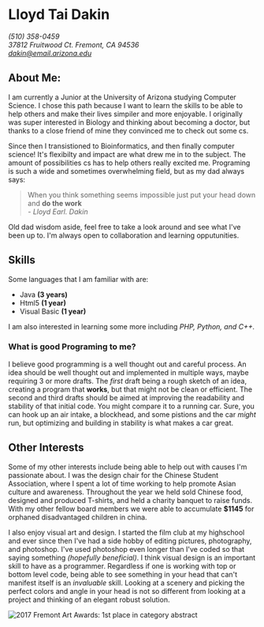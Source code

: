 # Lloyd Tai Dakin
*(510) 358-0459*  
*37812 Fruitwood Ct. Fremont, CA 94536*  
*dakin@email.arizona.edu*

## About Me:
I am currently a Junior at the University of Arizona studying Computer Science. I chose this path because I want to learn the skills to be able to help others and make their lives simpiler and more enjoyable. I originally was super interested in Biology and thinking about becoming a doctor, but thanks to a close friend of mine they convinced me to check out some cs. 

Since then I transistioned to Bioinformatics, and then finally computer science! It's flexibilty and impact are what drew me in to the subject. The amount of possibilities cs has to help others really excited me. Programing is such a wide and sometimes overwhelming field, but as my dad always says:

> When you think something seems impossible just put your head down and **do the work**  
>*- Lloyd Earl. Dakin*

Old dad wisdom aside, feel free to take a look around and see what I've been up to. I'm always open to collaboration and learning opputunities. 

## Skills
Some languages that I am familiar with are: 

- Java **(3 years)**
- Html5 **(1 year)**
- Visual Basic **(1 year)**

I am also interested in learning some more including *PHP, Python, and C++.*

### What is good Programing to me?
I believe good programming is a well thought out and careful process. An idea should be well thought out and implemented in multiple ways, maybe requiring 3 or more drafts. The *first* draft being a rough sketch of an idea, creating a program that **works**, but that might not be clean or efficient. The second and third drafts should be aimed at improving the readability and stability of that initial code. You might compare it to a running car. Sure, you can hook up an air intake, a blockhead, and some pistions and the car *might* run, but optimizing and building in stability is what makes a car great. 

## Other Interests 

Some of my other interests include being able to help out with causes I'm passionate about. I was the design chair for the Chinese Student Association, where I spent a lot of time working to help promote Asian culture and awareness. Throughout the year we held sold Chinese food, designed and produced T-shirts, and held a charity banquet to raise funds. With my other fellow board members we were able to accumulate **$1145** for orphaned disadvantaged children in china.

I also enjoy visual art and design. I started the film club at my highschool and ever since then I've had a side hobby of editing pictures, photography, and photoshop. I've used photoshop even longer than I've coded so that saying something *(hopefully beneficial)*. I think visual design is an important skill to have as a programmer. Regardless if one is working with top or bottom level code, being able to see something in your head that can't manifest itself is an *invaluable* skill. Looking at a scenery and picking the perfect colors and angle in your head is not so different from looking at a project and thinking of an elegant robust solution.

![2017 Fremont Art Awards: 1st place in category *abstract*](src)
